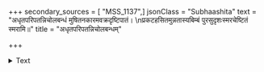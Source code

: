 +++
secondary_sources = [ "MSS_1137",]
jsonClass = "Subhaashita"
text = "अधृतपरिपतन्निचोलबन्धं मुषितनकारमवक्रदृष्टिपातं।  \nप्रकटहसितमुन्नतास्यबिम्बं पुरसुदृशःस्मरचेष्टितं स्मरामि॥"
title = "अधृतपरिपतन्निचोलबन्धम्"

+++

<details><summary>Text</summary>

अधृतपरिपतन्निचोलबन्धं मुषितनकारमवक्रदृष्टिपातं।  
प्रकटहसितमुन्नतास्यबिम्बं पुरसुदृशःस्मरचेष्टितं स्मरामि॥
</details>
